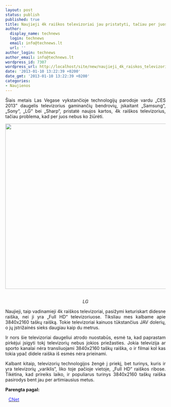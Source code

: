 ```yaml
---
layout: post
status: publish
published: true
title: Naujieji 4k raiškos televizoriai jau pristatyti, tačiau per juos nebus ko žiūrėti
author:
  display_name: technews
  login: technews
  email: info@technews.lt
  url: ''
author_login: technews
author_email: info@technews.lt
wordpress_id: 7307
wordpress_url: http://localhost/site/new/naujieji_4k_raiskos_televizoriai_jau_pristatyti_taciau_per_juos_nebus_ko_ziureti/
date: '2013-01-10 13:22:39 +0200'
date_gmt: '2013-01-10 13:22:39 +0200'
categories:
- Naujienos
---
```

<p style="text-align:justify">Šiais metais Las Vegase vykstančioje technologijų parodoje vardu „CES 2013” daugelis televizorius gaminančių bendrovių, įskaitant „Samsung“, „Sony“, „LG“ bei „Sharp“, pristatė naujos kartos, 4k raiškos televizorius, tačiau problema, kad per juos nebus ko žiūrėti.</p>
<p style="text-align:center"> <a target="blank" href="http://www.technologijos.lt/upload/image/n/technologijos/technologiju_rinka/S-30474/lg84europe-1l.jpg"><img alt="" src="http://www.technologijos.lt/upload/image/n/technologijos/technologiju_rinka/S-30474/1-lg84europe-1l.jpg" style="width: 520px;" /></a></p>
<div style="text-align:center"> <strong></strong><br/><em>LG</em></div>
<div style="text-align:justify"><!--[if gte mso 9]><![endif]--><!--[if gte mso 9]><xml></p>
<p>  Normal<br />
  0</p>
<p>  false<br />
  false<br />
  false</p>
<p>  EN-US<br />
  X-NONE<br />
  X-NONE</p>
<p></xml><![endif]--><!--[if gte mso 9]><![endif]--><!--[if gte mso 10]></p>
<style>
 /* Style Definitions */<br />
 table.MsoNormalTable<br />
	{mso-style-name:"Table Normal";<br />
	mso-style-parent:"";<br />
	line-height:115%;<br />
	font-size:11.0pt;"Calibri","sans-serif";}<br />
</style>
<p><![endif]--></p>
<p><span>Naujieji, taip vadinamieji 4k raiškos televizoriai, pasižymi keturiskart didesne raiška, nei ji yra &bdquo;Full HD&ldquo; televizoriuose. Tiksliau mes kalbame apie </span><span>3840x2160 </span><span>taškų raišką. Tokie televizoriai kainuos tūkstančius JAV dolerių, o jų įstrižainės sieks daugiau kaip du metrus.</span></p>
<p><span>Ir nors šie televizoriai daugeliui atrodo nuostabūs, esmė ta, kad paprastam pirkėjui įsigyti tokį televizorių nebus jokios priežasties. Jokia televizija ar sporto kanalai nėra transliuojami </span><span>3840x2160 </span><span>taškų raiška, o ir filmai kol kas tokia ypač didele raiška iš esmės nėra prieinami.</span></p>
<p><span>Kalbant kitaip, televizorių technologijos žengė į priekį, bet turinys, kuris ir yra televizorių &bdquo;variklis&ldquo;, liko toje pačioje vietoje, &bdquo;Full HD&ldquo; raiškos ribose. Tikėtina, kad prireiks laiko, ir populiarus turinys </span>3840x2160 <span>taškų raiška pasirodys bent jau per artimiausius metus.</span></p>
</div>
<p><strong>Parengta pagal:</strong></p>
<p style="margin:0px 0px 0px 10px"><a target="blank" href="http://reviews.cnet.com/8301-33199_7-57364224-221/what-is-4k-next-generation-resolution-explained/"><span style="color:#2E2EFE">CNet</span></a></p>

